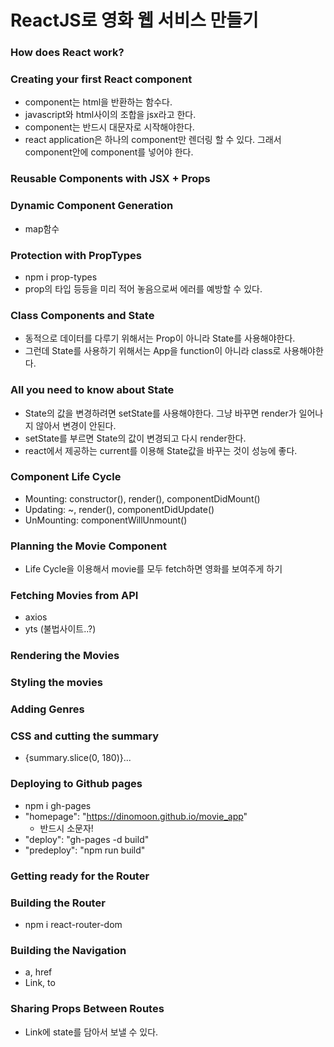 # ReactJS로 영화 웹 서비스 만들기

### How does React work?

### Creating your first React component

- component는 html을 반환하는 함수다.
- javascript와 html사이의 조합을 jsx라고 한다.
- component는 반드시 대문자로 시작해야한다.
- react application은 하나의 component만 렌더링 할 수 있다. 그래서 component안에 component를 넣어야 한다.

### Reusable Components with JSX + Props

### Dynamic Component Generation

- map함수

### Protection with PropTypes

- npm i prop-types
- prop의 타입 등등을 미리 적어 놓음으로써 에러를 예방할 수 있다.

### Class Components and State

- 동적으로 데이터를 다루기 위해서는 Prop이 아니라 State를 사용해야한다.
- 그런데 State를 사용하기 위해서는 App을 function이 아니라 class로 사용해야한다.

### All you need to know about State

- State의 값을 변경하려면 setState를 사용해야한다. 그냥 바꾸면 render가 일어나지 않아서 변경이 안된다.
- setState를 부르면 State의 값이 변경되고 다시 render한다.
- react에서 제공하는 current를 이용해 State값을 바꾸는 것이 성능에 좋다.

### Component Life Cycle

- Mounting: constructor(), render(), componentDidMount()
- Updating: ~, render(), componentDidUpdate()
- UnMounting: componentWillUnmount()

### Planning the Movie Component

- Life Cycle을 이용해서 movie를 모두 fetch하면 영화를 보여주게 하기

### Fetching Movies from API

- axios
- yts (불법사이트..?)

### Rendering the Movies

### Styling the movies

### Adding Genres

### CSS and cutting the summary

- {summary.slice(0, 180)}...

### Deploying to Github pages

- npm i gh-pages
- "homepage": "https://dinomoon.github.io/movie_app"
  - 반드시 소문자!
- "deploy": "gh-pages -d build"
- "predeploy": "npm run build"

### Getting ready for the Router

### Building the Router

- npm i react-router-dom

### Building the Navigation

- a, href
- Link, to

### Sharing Props Between Routes

- Link에 state를 담아서 보낼 수 있다.
